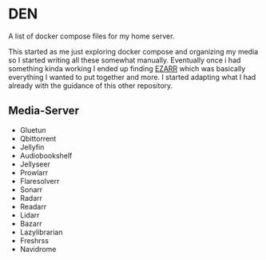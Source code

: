 # DEN
A list of docker compose files for my home server.

This started as me just exploring docker compose and organizing my media so I started writing all these somewhat manually.
Eventually once i had something kinda working I ended up finding [EZARR](https://github.com/Luctia/ezarr/tree/main) which was basically everything I wanted to put together and more. I started adapting what I had already with the guidance of this other repository.

## Media-Server
- Gluetun
- Qbittorrent
- Jellyfin
- Audiobookshelf
- Jellyseer
- Prowlarr
- Flaresolverr
- Sonarr
- Radarr
- Readarr
- Lidarr
- Bazarr
- Lazylibrarian
- Freshrss
- Navidrome
